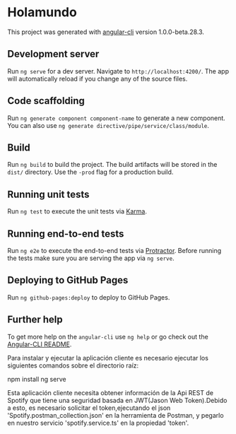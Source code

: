 # Holamundo

This project was generated with [angular-cli](https://github.com/angular/angular-cli) version 1.0.0-beta.28.3.

## Development server
Run `ng serve` for a dev server. Navigate to `http://localhost:4200/`. The app will automatically reload if you change any of the source files.

## Code scaffolding

Run `ng generate component component-name` to generate a new component. You can also use `ng generate directive/pipe/service/class/module`.

## Build

Run `ng build` to build the project. The build artifacts will be stored in the `dist/` directory. Use the `-prod` flag for a production build.

## Running unit tests

Run `ng test` to execute the unit tests via [Karma](https://karma-runner.github.io).

## Running end-to-end tests

Run `ng e2e` to execute the end-to-end tests via [Protractor](http://www.protractortest.org/).
Before running the tests make sure you are serving the app via `ng serve`.

## Deploying to GitHub Pages

Run `ng github-pages:deploy` to deploy to GitHub Pages.

## Further help

To get more help on the `angular-cli` use `ng help` or go check out the [Angular-CLI README](https://github.com/angular/angular-cli/blob/master/README.md).

Para instalar y ejecutar la aplicación cliente es necesario ejecutar los siguientes comandos sobre el directorio raíz:

npm install
ng serve

Esta aplicación cliente necesita obtener información de la Api REST de Spotify que tiene una seguridad basada en JWT(Jason Web Token).Debido a esto, es necesario
solicitar el token,ejecutando el json 'Spotify.postman_collection.json' en la herramienta de Postman, y pegarlo en nuestro servicio 'spotify.service.ts' en la propiedad 'token'.
